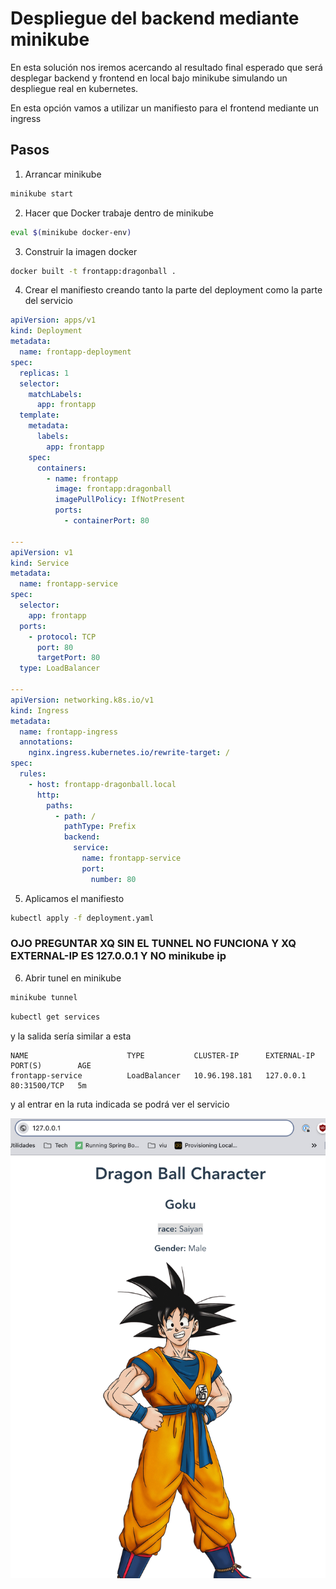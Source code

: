 # Despliegue del backend mediante minikube

En esta solución nos iremos acercando al resultado final esperado que será desplegar backend y frontend en local bajo minikube simulando un despliegue real en kubernetes.

En esta opción vamos a utilizar un manifiesto para el frontend mediante un ingress

## Pasos

1. Arrancar minikube

```bash
minikube start
```

2. Hacer que Docker trabaje dentro de minikube

```bash
eval $(minikube docker-env)
```

3. Construir la imagen docker

```bash
docker built -t frontapp:dragonball .
```

4. Crear el manifiesto creando tanto la parte del deployment como la parte del servicio

```yaml
apiVersion: apps/v1
kind: Deployment
metadata:
  name: frontapp-deployment
spec:
  replicas: 1
  selector:
    matchLabels:
      app: frontapp
  template:
    metadata:
      labels:
        app: frontapp
    spec:
      containers:
        - name: frontapp
          image: frontapp:dragonball
          imagePullPolicy: IfNotPresent
          ports:
            - containerPort: 80

---
apiVersion: v1
kind: Service
metadata:
  name: frontapp-service
spec:
  selector:
    app: frontapp
  ports:
    - protocol: TCP
      port: 80
      targetPort: 80
  type: LoadBalancer

---
apiVersion: networking.k8s.io/v1
kind: Ingress
metadata:
  name: frontapp-ingress
  annotations:
    nginx.ingress.kubernetes.io/rewrite-target: /
spec:
  rules:
    - host: frontapp-dragonball.local
      http:
        paths:
          - path: /
            pathType: Prefix
            backend:
              service:
                name: frontapp-service
                port:
                  number: 80
```

5. Aplicamos el manifiesto

```bash
kubectl apply -f deployment.yaml
```

### OJO PREGUNTAR XQ SIN EL TUNNEL NO FUNCIONA Y XQ EXTERNAL-IP ES 127.0.0.1 Y NO minikube ip

6. Abrir tunel en minikube

```bash
minikube tunnel
```

```bash
kubectl get services
```

y la salida sería similar a esta

```text
NAME                      TYPE           CLUSTER-IP      EXTERNAL-IP     PORT(S)        AGE
frontapp-service          LoadBalancer   10.96.198.181   127.0.0.1       80:31500/TCP   5m
```

y al entrar en la ruta indicada se podrá ver el servicio

![alt text](image.png)
